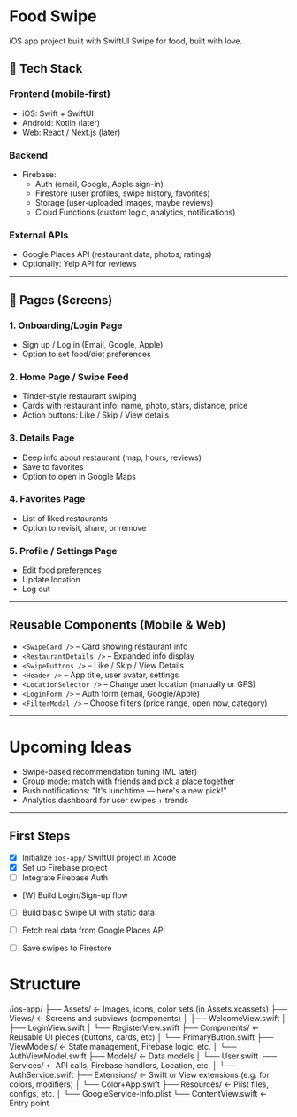 # Food Swipe

iOS app project built with SwiftUI
Swipe for food, built with love.


## 🧱 Tech Stack

### Frontend (mobile-first)
- iOS: Swift + SwiftUI
- Android: Kotlin (later)
- Web: React / Next.js (later)

### Backend
- Firebase:
  - Auth (email, Google, Apple sign-in)
  - Firestore (user profiles, swipe history, favorites)
  - Storage (user-uploaded images, maybe reviews)
  - Cloud Functions (custom logic, analytics, notifications)

### External APIs
- Google Places API (restaurant data, photos, ratings)
- Optionally: Yelp API for reviews

---

## 📱 Pages (Screens)

### 1. **Onboarding/Login Page**
- Sign up / Log in (Email, Google, Apple)
- Option to set food/diet preferences

### 2. **Home Page / Swipe Feed**
- Tinder-style restaurant swiping
- Cards with restaurant info: name, photo, stars, distance, price
- Action buttons:  Like /  Skip / View details

### 3. **Details Page**
- Deep info about restaurant (map, hours, reviews)
- Save to favorites
- Option to open in Google Maps

### 4. **Favorites Page**
- List of liked restaurants
- Option to revisit, share, or remove

### 5. **Profile / Settings Page**
- Edit food preferences
- Update location
- Log out

---

## Reusable Components (Mobile & Web)

- `<SwipeCard />` – Card showing restaurant info
- `<RestaurantDetails />` – Expanded info display
- `<SwipeButtons />` – Like / Skip / View Details
- `<Header />` – App title, user avatar, settings
- `<LocationSelector />` – Change user location (manually or GPS)
- `<LoginForm />` – Auth form (email, Google/Apple)
- `<FilterModal />` – Choose filters (price range, open now, category)

---

# Upcoming Ideas
- Swipe-based recommendation tuning (ML later)
- Group mode: match with friends and pick a place together
- Push notifications: "It's lunchtime — here's a new pick!"
- Analytics dashboard for user swipes + trends

---

## First Steps

- [X] Initialize `ios-app/` SwiftUI project in Xcode
- [X] Set up Firebase project
- [ ] Integrate Firebase Auth
- [W] Build Login/Sign-up flow
- [ ] Build basic Swipe UI with static data
- [ ] Fetch real data from Google Places API
- [ ] Save swipes to Firestore


# Structure

/ios-app/
├── Assets/               ← Images, icons, color sets (in Assets.xcassets)
├── Views/                ← Screens and subviews (components)
│   ├── WelcomeView.swift
│   ├── LoginView.swift
│   └── RegisterView.swift
├── Components/           ← Reusable UI pieces (buttons, cards, etc)
│   └── PrimaryButton.swift
├── ViewModels/           ← State management, Firebase logic, etc.
│   └── AuthViewModel.swift
├── Models/               ← Data models
│   └── User.swift
├── Services/             ← API calls, Firebase handlers, Location, etc.
│   └── AuthService.swift
├── Extensions/           ← Swift or View extensions (e.g. for colors, modifiers)
│   └── Color+App.swift
├── Resources/            ← Plist files, configs, etc.
│   └── GoogleService-Info.plist
└── ContentView.swift     ← Entry point
